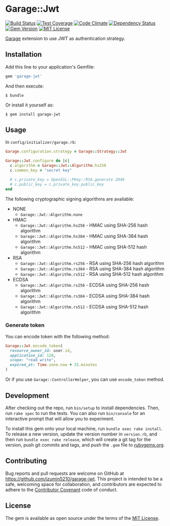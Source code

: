 # Garage::Jwt
[![Build Status](https://travis-ci.org/izumin5210/garage-jwt.svg?branch=master)](https://travis-ci.org/izumin5210/garage-jwt)
[![Test Coverage](https://codeclimate.com/github/izumin5210/garage-jwt/badges/coverage.svg)](https://codeclimate.com/github/izumin5210/garage-jwt/coverage)
[![Code Climate](https://codeclimate.com/github/izumin5210/garage-jwt/badges/gpa.svg)](https://codeclimate.com/github/izumin5210/garage-jwt)
[![Dependency Status](https://gemnasium.com/badges/github.com/izumin5210/garage-jwt.svg)](https://gemnasium.com/github.com/izumin5210/garage-jwt)
[![Gem Version](https://badge.fury.io/rb/garage-jwt.svg)](https://badge.fury.io/rb/garage-jwt)
[![MIT License](http://img.shields.io/badge/license-MIT-blue.svg?style=flat)](https://izumin.mit-license.org/2016)

[Garage](https://github.com/cookpad/garage) extension to use JWT as authentication strategy.


## Installation

Add this line to your application's Gemfile:

```ruby
gem 'garage-jwt'
```

And then execute:

    $ bundle

Or install it yourself as:

    $ gem install garage-jwt

## Usage

In `config/initializer/garage.rb`:

```ruby
Garage.configuration.strategy = Garage::Strategy::Jwt

Garage::Jwt.configure do |c|
  c.algorithm = Garage::Jwt::Algorithm.hs256
  c.common_key = "secret key"

  # c.private_key = OpenSSL::PKey::RSA.generate 2048
  # c.public_key = c.private_key.public_key
end
```

The following cryptographic signing algorithms are available:

- NONE
  - `Garage::Jwt::Algorithm.none`
- HMAC
  - `Garage::Jwt::Algorithm.hs256` - HMAC using SHA-256 hash algorithm
  - `Garage::Jwt::Algorithm.hs384` - HMAC using SHA-384 hash algorithm
  - `Garage::Jwt::Algorithm.hs512` - HMAC using SHA-512 hash algorithm
- RSA
  - `Garage::Jwt::Algorithm.rs256` - RSA using SHA-256 hash algorithm
  - `Garage::Jwt::Algorithm.rs384` - RSA using SHA-384 hash algorithm
  - `Garage::Jwt::Algorithm.rs512` - RSA using SHA-512 hash algorithm
- ECDSA
  - `Garage::Jwt::Algorithm.rs256` - ECDSA using SHA-256 hash algorithm
  - `Garage::Jwt::Algorithm.rs384` - ECDSA using SHA-384 hash algorithm
  - `Garage::Jwt::Algorithm.rs512` - ECDSA using SHA-512 hash algorithm


### Generate token
You can encode token with the following method:

```ruby
Garage::Jwt.encode_token(
  resource_owner_id: user.id,
  application_id: 128,
  scope: "read write",
  expired_at: Time.zone.now + 15.minutes
)
```

Or if you use `Garage::ControllerHelper`, you can use `encode_token` method.


## Development

After checking out the repo, run `bin/setup` to install dependencies. Then, run `rake spec` to run the tests. You can also run `bin/console` for an interactive prompt that will allow you to experiment.

To install this gem onto your local machine, run `bundle exec rake install`. To release a new version, update the version number in `version.rb`, and then run `bundle exec rake release`, which will create a git tag for the version, push git commits and tags, and push the `.gem` file to [rubygems.org](https://rubygems.org).

## Contributing

Bug reports and pull requests are welcome on GitHub at https://github.com/izumin5210/garage-jwt. This project is intended to be a safe, welcoming space for collaboration, and contributors are expected to adhere to the [Contributor Covenant](http://contributor-covenant.org) code of conduct.


## License

The gem is available as open source under the terms of the [MIT License](http://opensource.org/licenses/MIT).

